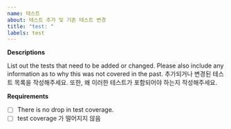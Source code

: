 ```yaml
---
name: 테스트
about: 테스트 추가 및 기존 테스트 변경
title: "test: "
labels: test
---
```


**Descriptions**

List out the tests that need to be added or changed. Please also include any information as to why this was not covered in the past.
추가되거나 변경된 테스트 목록을 작성해주세요. 또한, 왜 이러한 테스트가 포함되어야 하는지 작성해주세요.

**Requirements**

- [ ] There is no drop in test coverage.
- [ ] test coverage 가 떨어지지 않음
